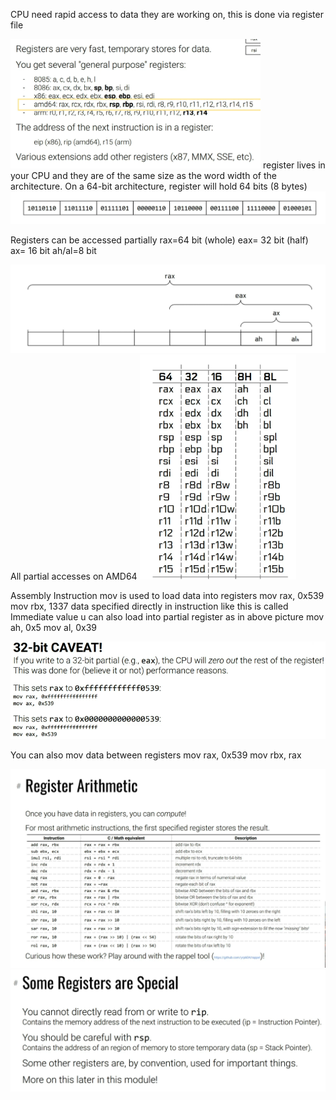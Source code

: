 CPU need rapid access to data they are working on, this is done via register file


<img src="Pictures/Pasted image 20250708175500.png " width="400">
register lives in your CPU and they are of the same size as the word width of the architecture. 
On a 64-bit architecture, register will hold 64 bits (8 bytes)
<img src="Pictures/Pasted image 20250708175710.png">

Registers can be accessed partially
rax=64 bit (whole)
eax= 32 bit (half)
ax= 16 bit
ah/al=8 bit

<img src="Pictures/Pasted image 20250708175930.png">
 All partial accesses on AMD64
<img src="Pictures/Pasted image 20250708180112.png " width="250">


Assembly Instruction mov is used to load data into registers
mov rax, 0x539
mov rbx, 1337
data specified directly in instruction like this is called Immediate value
u can also load into partial register as in above picture 
mov ah, 0x5
mov al, 0x39

<img src="Pictures/Pasted image 20250708180659.png">

You can also mov data between registers 
mov rax, 0x539
mov rbx, rax

<img src="Pictures/Pasted image 20250708181216.png">

<img src="Pictures/Pasted image 20250708181342.png">


